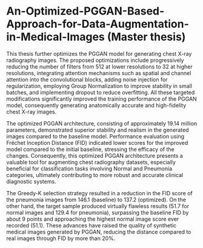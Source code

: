 # An-Optimized-PGGAN-Based-Approach-for-Data-Augmentation-in-Medical-Images (Master thesis)

This thesis further optimizes the PGGAN model for generating chest X-ray radiography images. The proposed optimizations include progressively reducing the number of filters
from 512 at lower resolutions to 32 at higher resolutions, integrating attention mechanisms such as spatial and channel attention into the convolutional blocks, adding noise injection for regularization, employing Group Normalization to improve stability in small batches, and implementing dropout to reduce overfitting. All these targeted modifications significantly improved the training performance of the PGGAN model, consequently generating anatomically accurate and high-fidelity chest X-ray images.

The optimized PGGAN architecture, consisting of approximately 19.14 million parameters, demonstrated superior stability and realism in the generated images compared to
the baseline model. Performance evaluation using Fréchet Inception Distance (FID) indicated lower scores for the improved model compared to the initial baseline, stressing
the efficacy of the changes. Consequently, this optimized PGGAN architecture presents a valuable tool for augmenting chest radiography datasets, especially beneficial for classification tasks involving Normal and Pneumonia categories, ultimately contributing to more robust and accurate clinical diagnostic systems.

The Greedy-K selection strategy resulted in a reduction in the FID score of the pneumonia images from 146.1 (baseline) to 137.2 (optimized). On the other hand, the target sample
produced virtually flawless results (51.7 for normal images and 129.4 for pneumonia), surpassing the baseline FID by about 9 points and approaching the highest normal image
score ever recorded (51.1). These advances have raised the quality of synthetic medical images generated by PGGAN, reducing the distance compared to real images through
FID by more than 20%.

